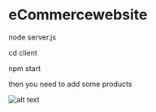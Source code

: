 # eCommercewebsite
 
 node server.js
 
 cd client
 
 npm start
 
 then you need to add some products
 
 ![alt text](https://imgur.com/l79iRW8)
 
